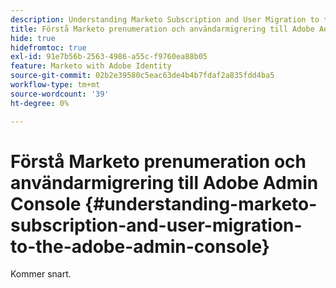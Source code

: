 ```yaml
---
description: Understanding Marketo Subscription and User Migration to the Adobe Admin Console - Marketo Docs - Product Documentation
title: Förstå Marketo prenumeration och användarmigrering till Adobe Admin Console
hide: true
hidefromtoc: true
exl-id: 91e7b56b-2563-4986-a55c-f9760ea88b05
feature: Marketo with Adobe Identity
source-git-commit: 02b2e39580c5eac63de4b4b7fdaf2a835fdd4ba5
workflow-type: tm+mt
source-wordcount: '39'
ht-degree: 0%

---
```


# Förstå Marketo prenumeration och användarmigrering till Adobe Admin Console {#understanding-marketo-subscription-and-user-migration-to-the-adobe-admin-console}

Kommer snart.
